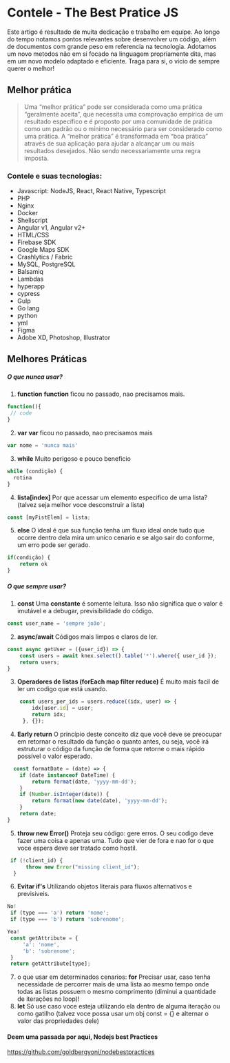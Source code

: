 # Contele - The Best Pratice JS

Este artigo é resultado de muita dedicação e trabalho em equipe. Ao longo do tempo notamos pontos relevantes sobre desenvolver um código, além de documentos com grande peso em referencia na tecnologia. Adotamos um novo metodos não em si focado na linguagem propriamente dita, mas em um novo modelo adaptado e eficiente.
Traga para si, o vicio de sempre querer o melhor!

## Melhor prática
> Uma “melhor prática” pode ser considerada como uma prática “geralmente aceita”, que necessita uma comprovação empírica de um resultado específico e é proposto por uma comunidade de prática como um padrão ou o mínimo necessário para ser considerado como uma prática. A “melhor prática” é transformada em “boa prática” através de sua aplicação para ajudar a alcançar um ou mais resultados desejados.
Não sendo necessariamente uma regra imposta.

### Contele e suas tecnologias: 
- Javascript: NodeJS, React, React Native, Typescript
- PHP
- Nginx
- Docker
- Shellscript
- Angular v1, Angular v2+
- HTML/CSS
- Firebase SDK
- Google Maps SDK
- Crashlytics / Fabric
- MySQL, PostgreSQL
- Balsamiq
- Lambdas
- hyperapp
- cypress
- Gulp
- Go lang
- python
- yml
- Figma
- Adobe XD, Photoshop, Illustrator


## Melhores Práticas 
##### O que **nunca** usar?
   1. **function**
   **function** ficou no passado, nao precisamos mais.
```javascript
function(){
 // code
}
```
   2. **var**
   **var** ficou no passado, nao precisamos mais
```javascript
var nome = 'nunca mais'
```
   3. **while** 
   Muito perigoso e pouco beneficio
```javascript
while (condição) {
  rotina
}
```
   4. **lista[index]** 
   Por que acessar um elemento especifico de uma lista? (talvez seja melhor voce desconstruir a lista)
```javascript 
const [myFistElem] = lista;
```
   5. **else**
   O ideal é que sua função tenha um fluxo ideal onde tudo que ocorre dentro dela mira um unico cenario e se algo sair do conforme, um erro pode ser gerado.
```javascript 
if(condição) {
    return ok
}
```
##### O que **sempre** usar?
   1. **const** 
   Uma **constante** é somente leitura. Isso não significa que o valor é imutável e a debugar, previsibilidade do código.
```javascript 
const user_name = 'sempre joão';
```
   2. **async/await** 
   Códigos mais limpos e claros de ler.
```javascript 
const async getUser = ({user_id}) => {
    const users = await knex.select().table('*').where({ user_id });
    return users;
}
```
   3. **Operadores de listas (forEach map filter reduce)** 
   É muito mais facil de ler um codigo que está usando.
```javascript 
    const users_per_ids = users.reduce((idx, user) => {
        idx[user.id] = user;
        return idx;
     }, {});
```
   4. **Early return** 
   O princípio deste conceito diz que você deve se preocupar em retornar o resultado da função o quanto antes, ou seja, você irá estruturar o código da função de forma que retorne o mais rápido possível o valor esperado.
```javascript 
  const formatDate = (date) => {
    if (date instanceof DateTime) {
        return format(date, 'yyyy-mm-dd');
    }
    if (Number.isInteger(date)) {
        return format(new date(date), 'yyyy-mm-dd');
    }
    return date;
}
```
   5. **throw new Error()** 
   Proteja seu código: gere erros. O seu codigo deve fazer uma coisa e apenas uma. Tudo que vier de fora e nao for o que voce espera deve ser tratado como hostil. 
```javascript 
 if (!client_id) {
      throw new Error("missing client_id");
  }
```
   6. **Evitar if's** 
   Utilizando objetos literais para fluxos alternativos e previsiveis.
```javascript
No!
 if (type === 'a') return 'nome';
 if (type === 'b') return 'sobrenome';

Yea!
 const getAttribute = {
     'a': 'nome',
     'b': 'sobrenome';
 }
 return getAttribute[type];
```
   7. o que usar em determinados cenarios:
   **for** Precisar usar, caso tenha necessidade de percorrer mais de uma lista ao mesmo tempo onde todas as listas possuem o mesmo comprimento (diminui a quantidade de iterações no loop)!
   9. **let** 
   Só use caso voce esteja utilizando ela dentro de alguma iteração ou como gatilho (talvez voce possa usar um obj const = {} e alternar o valor das propriedades dele)

#### Deem uma passada por aqui, Nodejs best Practices 
https://github.com/goldbergyoni/nodebestpractices
